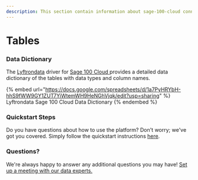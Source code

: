 ```yaml
---
description: This section contain information about sage-100-cloud connector tables information
---
```


# Tables

### Data Dictionary

The [Lyftrondata](https://www.lyftrondata.com/) driver for [Sage 100 Cloud](https://www.lyftrondata.com/integration/sage-100-cloud/)[ ](https://www.lyftrondata.com/integration/sage-100-cloud/)provides a detailed data dictionary of the tables with data types and column names.

{% embed url="https://docs.google.com/spreadsheets/d/1a7PyHRYbH-hhS9fWW9GY1ZUT7YiWtemWH9HeNGhVjqk/edit?usp=sharing" %}
Lyftrondata Sage 100 Cloud Data Dictionary
{% endembed %}

### Quickstart Steps

Do you have questions about how to use the platform? Don't worry; we've got you covered. Simply follow the quickstart instructions [here](../../../../quickstart-steps.md).

### Questions? <a href="#questions" id="questions"></a>

We're always happy to answer any additional questions you may have! [Set up a meeting with our data experts.](https://www.lyftrondata.com/book-a-meeting/)

